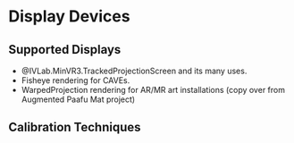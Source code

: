 # Display Devices

## Supported Displays
- @IVLab.MinVR3.TrackedProjectionScreen and its many uses.
- Fisheye rendering for CAVEs.
- WarpedProjection rendering for AR/MR art installations (copy over from Augmented Paafu Mat project)

## Calibration Techniques
